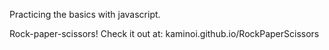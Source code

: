 Practicing the basics with javascript. 

Rock-paper-scissors!
Check it out at: kaminoi.github.io/RockPaperScissors
